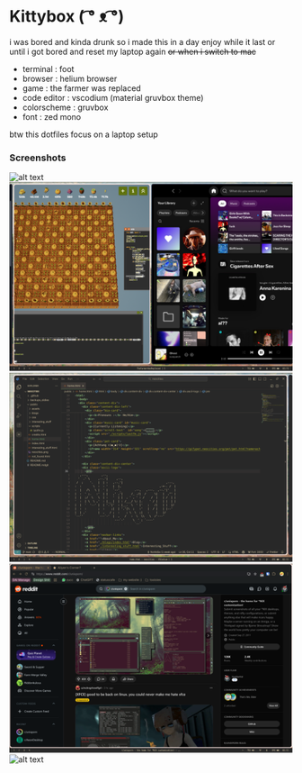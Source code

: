 # Kittybox ( ͡° ᴥ ͡°)﻿
i was bored and kinda drunk so i made this in a day enjoy while it last or until i got bored and reset my laptop again ~~or when i switch to mac~~
- terminal : foot
- browser : helium browser
- game : the farmer was replaced
- code editor : vscodium (material gruvbox theme)
- colorscheme : gruvbox
- font : zed mono

btw this dotfiles focus on a laptop setup
### Screenshots
![alt text](screenshots/2025-10-26-032737_hyprshot.png)
![alt text](screenshots/2025-10-26-031507_hyprshot.png)
![alt text](screenshots/2025-10-26-031332_hyprshot.png)
![alt text](screenshots/2025-10-26-031322_hyprshot.png)
![alt text](screenshots/2025-10-26-031307_hyprshot.png)